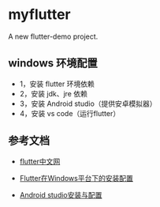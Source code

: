 # myflutter

A new flutter-demo project.

## windows 环境配置

- 1，安装 flutter 环境依赖
- 2，安装 jdk、jre 依赖
- 3，安装 Android studio（提供安卓模拟器）
- 4，安装 vs code（运行flutter）

## 参考文档

- [flutter中文网](https://flutterchina.club/setup-windows/)

- [Flutter在Windows平台下的安装配置](https://www.cnblogs.com/zxsh/p/8859048.html)

- [Android studio安装与配置](https://www.cnblogs.com/xiadewang/p/7820377.html)